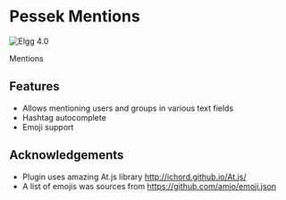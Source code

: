 Pessek Mentions
=============
![Elgg 4.0](https://img.shields.io/badge/Elgg-4.0-green.svg)

Mentions

## Features

* Allows mentioning users and groups in various text fields
* Hashtag autocomplete
* Emoji support 

## Acknowledgements

* Plugin uses amazing At.js library http://ichord.github.io/At.js/
* A list of emojis was sources from https://github.com/amio/emoji.json
